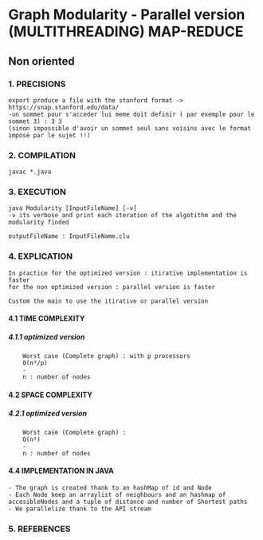# Graph Modularity - Parallel version (MULTITHREADING) MAP-REDUCE

## Non oriented

### 1. PRECISIONS
	
	export produce a file with the stanford format -> https://snap.stanford.edu/data/
	-un sommet pour s'acceder lui meme doit definir ( par exemple pour le sommet 3) : 3 3
	(sinon impossible d'avoir un sommet seul sans voisins avec le format imposé par le sujet !!)

### 2. COMPILATION

	javac *.java

### 3. EXECUTION

	java Modularity [InputFileName] [-v]
	-v its verbose and print each iteration of the algotithm and the modularity finded

	outputFileName : InputFileName.clu
 

### 4. EXPLICATION

	In practice for the optimized version : itirative implementation is faster
	for the non optimized version : parallel version is faster

	Custom the main to use the itirative or parallel version


#### 4.1 TIME COMPLEXITY

##### 4.1.1 optimized version

		Worst case (Complete graph) : with p processors
		0(n³/p)
		-
	  	n : number of nodes


#### 4.2 SPACE COMPLEXITY
	
##### 4.2.1 optimized version
	
		Worst case (Complete graph) :
		O(n²)
		-
	  	n : number of nodes


#### 4.4 IMPLEMENTATION IN JAVA

	
	- The graph is created thank to an hashMap of id and Node
	- Each Node keep an arraylist of neighbours and an hashmap of accesibleNodes and a tuple of distance and number of Shortest paths
	- We parallelize thank to the API stream

### 5. REFERENCES